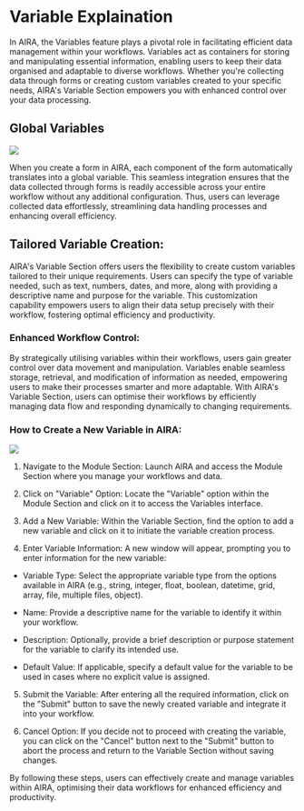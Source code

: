 # Variable Explaination

In AIRA, the Variables feature plays a pivotal role in facilitating efficient data management within your workflows. Variables act as containers for storing and manipulating essential information, enabling users to keep their data organised and adaptable to diverse workflows. Whether you're collecting data through forms or creating custom variables created to your specific needs, AIRA's Variable Section empowers you with enhanced control over your data processing.

## Global Variables

![](https://lh7-us.googleusercontent.com/-dgoO69n8q2NnFry8gCYoGxZi2L6MAxzUdsVSSy0JDNHuSX6-Pb-VQ0e4_DoXOHjS9HF1WHW_1J63r2Uyem1iacyp1usvjTvjdFox9KLTSFVNqEvxugEEtsfOAZlCIjmga871zHuN3cy7h8LBpghMLY)

When you create a form in AIRA, each component of the form automatically translates into a global variable. This seamless integration ensures that the data collected through forms is readily accessible across your entire workflow without any additional configuration. Thus, users can leverage collected data effortlessly, streamlining data handling processes and enhancing overall efficiency.

## Tailored Variable Creation:

AIRA's Variable Section offers users the flexibility to create custom variables tailored to their unique requirements. Users can specify the type of variable needed, such as text, numbers, dates, and more, along with providing a descriptive name and purpose for the variable. This customization capability empowers users to align their data setup precisely with their workflow, fostering optimal efficiency and productivity.

### Enhanced Workflow Control:

By strategically utilising variables within their workflows, users gain greater control over data movement and manipulation. Variables enable seamless storage, retrieval, and modification of information as needed, empowering users to make their processes smarter and more adaptable. With AIRA's Variable Section, users can optimise their workflows by efficiently managing data flow and responding dynamically to changing requirements.

### How to Create a New Variable in AIRA:

![](https://lh7-us.googleusercontent.com/tJDFDFUPsUpjdvMM022K0cOSM9h-j6yKquoGpQzXtqRvJRtJDmX8PHkG6CjOvHXEnNnOrLwuh0tm78HhN5ykAJIvKsc6tnUnqYxjpMj6l0GSlUkIABD4iTFjMVEQRVMCqsdpdMrVJg8wP7hsOIS8myA)

1. Navigate to the Module Section: Launch AIRA and access the Module Section where you manage your workflows and data.

  

2. Click on "Variable" Option: Locate the "Variable" option within the Module Section and click on it to access the Variables interface.

  

3. Add a New Variable: Within the Variable Section, find the option to add a new variable and click on it to initiate the variable creation process.

  

4. Enter Variable Information: A new window will appear, prompting you to enter information for the new variable:

-   Variable Type: Select the appropriate variable type from the options available in AIRA (e.g., string, integer, float, boolean, datetime, grid, array, file, multiple files, object).
    
-   Name: Provide a descriptive name for the variable to identify it within your workflow.
    
-   Description: Optionally, provide a brief description or purpose statement for the variable to clarify its intended use.
    
-   Default Value: If applicable, specify a default value for the variable to be used in cases where no explicit value is assigned.
    

  

5. Submit the Variable: After entering all the required information, click on the "Submit" button to save the newly created variable and integrate it into your workflow.

  

6. Cancel Option: If you decide not to proceed with creating the variable, you can click on the "Cancel" button next to the "Submit" button to abort the process and return to the Variable Section without saving changes.

  

By following these steps, users can effectively create and manage variables within AIRA, optimising their data workflows for enhanced efficiency and productivity.
